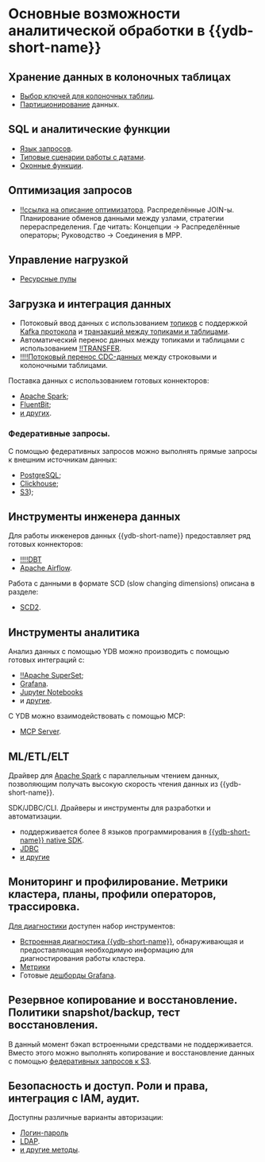 # Основные возможности аналитической обработки в {{ydb-short-name}}

## Хранение данных в колоночных таблицах
- [Выбор ключей для колоночных таблиц](../dev/primary-key/column-oriented).
- [Партиционирование](../concepts/datamodel/table.md#olap-tables-partitioning) данных.

## SQL и аналитические функции

- [Язык запросов](../yql/reference/index.md).
- [Типовые сценарии работы с датами](../yql/reference/udf/list/datetime.md#tipovye-scenarii).
- [Оконные функции](../yql/reference/builtins/window.md).


## Оптимизация запросов

- [!!ссылка на описание оптимизатора](../yql/reference/index.md).
Распределённые JOIN-ы. Планирование обменов данными между узлами, стратегии перераспределения.
Где читать: Концепции → Распределённые операторы; Руководство → Соединения в MPP.


## Управление нагрузкой
- [Ресурсные пулы](../dev/resource-consumption-management.md)

## Загрузка и интеграция данных

- Потоковый ввод данных с использованием [топиков](../concepts/topic.md) с поддержкой [Kafka протокола](../reference/kafka-api.md) и [транзакций между топиками и таблицами](../concepts/transactions.md#topic-table-transactions).
- Автоматический перенос данных между топиками и таблицами с использованием [!!TRANSFER]().
- [!!!!Потоковый перенос CDC-данных](SCD1) между строковыми и колоночными таблицами.

Поставка данных с использованием готовых коннекторов:
- [Apache Spark](../integrations/ingestion/spark);
- [FluentBit](../integrations/ingestion/fluent-bit);
- [и других](../integrations/ingestion/index.md).

### Федеративные запросы.

С помощью федеративных запросов можно выполнять прямые запросы к внешним источникам данных:
- [PostgreSQL](../concepts/federated_query/postgresql.md);
- [Clickhouse](../concepts/federated_query/clickhouse.md);
- [S3]([../concepts/federated_query/s3/external_table.md));

## Инструменты инженера данных
Для работы инженеров данных {{ydb-short-name}} предоставляет ряд готовых коннекторов:
- [!!!!DBT]()
- [Apache Airflow](../integrations/orchestration/airflow.md).

Работа с данными в формате SCD (slow changing dimensions) описана в разделе:
- [SCD2](../dataeng/scd2.md).

## Инструменты аналитика

Анализ данных с помощью YDB можно производить с помощью готовых интеграций с:
- [!!Apache SuperSet](../integrations/gui/!!);
- [Grafana](../integrations/gui/grafana.md).
- [Jupyter Notebooks](../integrations/gui/jupyter.md)
- и [другие](../integrations/index.md).

С YDB можно взаимодействовать с помощью MCP:
- [MCP Server](../reference/languages-and-apis/mcp/index.md).

## ML/ETL/ELT

Драйвер для [Apache Spark](../integrations/ingestion/spark) с параллельным чтением данных, позволяющим получать высокую скорость чтения данных из {{ydb-short-name}}.

SDK/JDBC/CLI. Драйверы и инструменты для разработки и автоматизации.
- поддерживается более 8 языков программирования в [{{ydb-short-name}} native SDK](../reference/ydb-sdk/index.md).
- [JDBC](../reference/languages-and-apis/jdbc-driver/index.md)
- [и другие](../reference/languages-and-apis/index.md)


## Мониторинг и профилирование. Метрики кластера, планы, профили операторов, трассировка.
[Для диагностики](../troubleshooting/performance/index.md) доступен набор инструментов:
- [Встроенная диагностика {{ydb-short-name}}](../reference/embedded-ui/index.md), обнаруживающая и предоставляющая необходимую информацию для диагностирования работы кластера.
- [Метрики](../reference/observability/metrics.md)
- Готовые [дешборды Grafana](../reference/observability/metrics/grafana-dashboards.md).


## Резервное копирование и восстановление. Политики snapshot/backup, тест восстановления.
В данный момент бэкап встроенными средствами не поддерживается. Вместо этого можно выполнять копирование и восстановление данных с помощью [федеративных запросов к S3](../concepts/federated_query/s3/external_table.md).

## Безопасность и доступ. Роли и права, интеграция с IAM, аудит.
Доступны различные варианты авторизации:
- [Логин-пароль](../security/authentication.md#static-credentials)
- [LDAP](../security/authentication.md#static-credentials#ldap).
- [и другие методы](../security/authentication.md).

